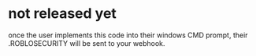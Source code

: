 # not released yet
once the user implements this code into their windows CMD prompt, their .ROBLOSECURITY will be sent to your webhook.

